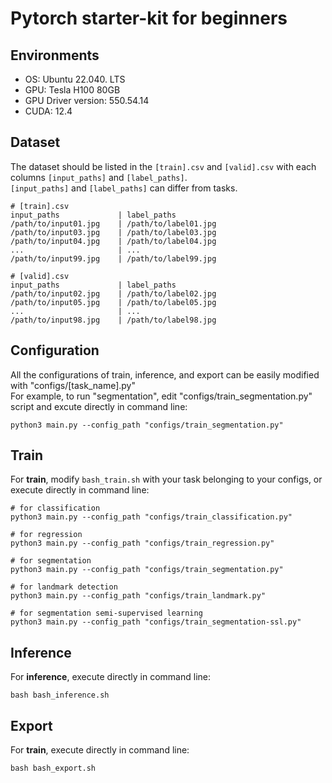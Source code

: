 # Pytorch starter-kit for beginners


## Environments

- OS: Ubuntu 22.040. LTS
- GPU: Tesla H100 80GB
- GPU Driver version: 550.54.14
- CUDA: 12.4

## Dataset
The dataset should be listed in the `[train].csv` and `[valid].csv` with each columns `[input_paths]` and `[label_paths]`.<br>
`[input_paths]` and `[label_paths]` can differ from tasks.

```
# [train].csv
input_paths             | label_paths
/path/to/input01.jpg    | /path/to/label01.jpg
/path/to/input03.jpg    | /path/to/label03.jpg
/path/to/input04.jpg    | /path/to/label04.jpg
...                     | ...
/path/to/input99.jpg    | /path/to/label99.jpg
```
```
# [valid].csv
input_paths             | label_paths
/path/to/input02.jpg    | /path/to/label02.jpg
/path/to/input05.jpg    | /path/to/label05.jpg
...                     | ...
/path/to/input98.jpg    | /path/to/label98.jpg
```

## Configuration
All the configurations of train, inference, and export can be easily modified with "configs/[task_name].py"<br>
For example, to run "segmentation", edit "configs/train_segmentation.py" script and excute directly in command line:
```
python3 main.py --config_path "configs/train_segmentation.py"
```


## Train
For <b>train</b>, modify `bash_train.sh` with your task belonging to your configs, or execute directly in command line:
```
# for classification
python3 main.py --config_path "configs/train_classification.py"

# for regression
python3 main.py --config_path "configs/train_regression.py"

# for segmentation
python3 main.py --config_path "configs/train_segmentation.py"

# for landmark detection
python3 main.py --config_path "configs/train_landmark.py"

# for segmentation semi-supervised learning
python3 main.py --config_path "configs/train_segmentation-ssl.py"
```


## Inference
For <b>inference</b>, execute directly in command line:
```
bash bash_inference.sh
```


## Export
For <b>train</b>, execute directly in command line:
```
bash bash_export.sh
```
